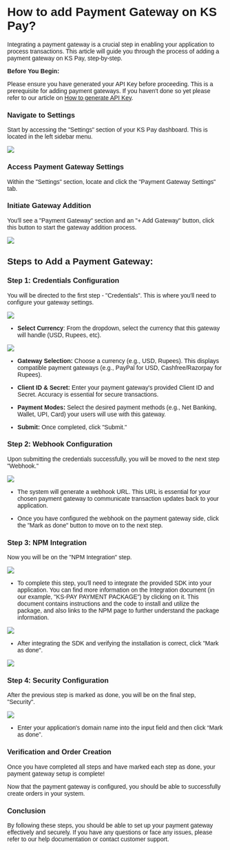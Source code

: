 <style>  body { font-family: "Source Sans 3", sans-serif!important; }</style>
<link href="https://fonts.googleapis.com/css2?family=Source+Sans+3:ital,wght@0,200..900;1,200..900&display=swap" rel="stylesheet">    
<link rel="stylesheet" href="https://fonts.googleapis.com/icon?family=Material+Icons">

# **How to add Payment Gateway on KS Pay?**

Integrating a payment gateway is a crucial step in enabling your application to process transactions. This article will guide you through the process of adding a payment gateway on KS Pay, step-by-step.

**Before You Begin:**

Please ensure you have generated your API Key before proceeding. This is a prerequisite for adding payment gateways. If you haven't done so yet please refer to our article on [How to generate API Key](https://docs.kalp.studio/Products/KS-Pay/How-to-generate-API-Key/).

### Navigate to Settings

Start by accessing the "Settings" section of your KS Pay dashboard. This is located in the left sidebar menu.

![](https://docs-images-kalp-studio.s3.ap-south-1.amazonaws.com/addpg/apg1.png)

### Access Payment Gateway Settings

Within the "Settings" section, locate and click the "Payment Gateway Settings" tab.

### Initiate Gateway Addition

You'll see a "Payment Gateway" section and an "+ Add Gateway" button, click this button to start the gateway addition process.

![](https://docs-images-kalp-studio.s3.ap-south-1.amazonaws.com/addpg/apg2.png)

## **Steps to Add a Payment Gateway:**

### Step 1: Credentials Configuration

You will be directed to the first step - "Credentials". This is where you'll need to configure your gateway settings.

![](https://docs-images-kalp-studio.s3.ap-south-1.amazonaws.com/addpg/apg3.png)

-   **Select Currency**: From the dropdown, select the currency that this gateway will handle (USD, Rupees, etc).
    

![](https://docs-images-kalp-studio.s3.ap-south-1.amazonaws.com/addpg/apg4.png)

-   **Gateway Selection:** Choose a currency (e.g., USD, Rupees). This displays compatible payment gateways (e.g., PayPal for USD, Cashfree/Razorpay for Rupees).
    
-   **Client ID & Secret:** Enter your payment gateway's provided Client ID and Secret. Accuracy is essential for secure transactions.
    
-   **Payment Modes:** Select the desired payment methods (e.g., Net Banking, Wallet, UPI, Card) your users will use with this gateway.
    
-   **Submit:** Once completed, click "Submit."
    

### Step 2: Webhook Configuration


Upon submitting the credentials successfully, you will be moved to the next step "Webhook."

![](https://docs-images-kalp-studio.s3.ap-south-1.amazonaws.com/addpg/apg5.png)

-   The system will generate a webhook URL. This URL is essential for your chosen payment gateway to communicate transaction updates back to your application.
    
-   Once you have configured the webhook on the payment gateway side, click the "Mark as done" button to move on to the next step.
    

### Step 3: NPM Integration

Now you will be on the "NPM Integration" step.

![](https://docs-images-kalp-studio.s3.ap-south-1.amazonaws.com/addpg/apg6.png)

-   To complete this step, you'll need to integrate the provided SDK into your application. You can find more information on the Integration document (in our example, "KS-PAY PAYMENT PACKAGE") by clicking on it. This document contains instructions and the code to install and utilize the package, and also links to the NPM page to further understand the package information.
    
![](https://docs-images-kalp-studio.s3.ap-south-1.amazonaws.com/addpg/apg7.png)

-   After integrating the SDK and verifying the installation is correct, click "Mark as done".
    

![](https://docs-images-kalp-studio.s3.ap-south-1.amazonaws.com/addpg/apg8.png)

### Step 4: Security Configuration

After the previous step is marked as done, you will be on the final step, "Security".

![](https://docs-images-kalp-studio.s3.ap-south-1.amazonaws.com/addpg/apg9.png)

-   Enter your application's domain name into the input field and then click “Mark as done”.
    

### **Verification and Order Creation**

Once you have completed all steps and have marked each step as done, your payment gateway setup is complete!

Now that the payment gateway is configured, you should be able to successfully create orders in your system.

### **Conclusion**

By following these steps, you should be able to set up your payment gateway effectively and securely. If you have any questions or face any issues, please refer to our help documentation or contact customer support.